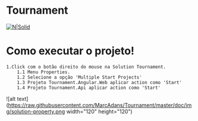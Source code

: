 # Tournament

[![N|Solid](https://avatars1.githubusercontent.com/u/16047163?s=100&v=4)](https://github.com/MarcAdans)

# Como executar o projeto!
    1.Click com o botão direito do mouse na Solution Tournament.
        1.1 Menu Properties.
        1.2 Selecione a opção 'Multiple Start Projects'
        1.3 Projeto Tournament.Angular.Web aplicar action como 'Start'
        1.4 Projeto Tournament.Api aplicar action como 'Start'
![alt text](https://raw.githubusercontent.com/MarcAdans/Tournament/master/doc/img/solution-property.png width="120" height="120")
